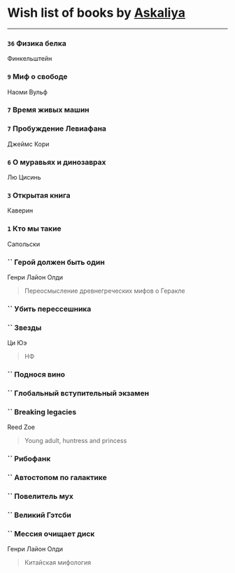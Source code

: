 # Wish list of books by [Askaliya](http://vk.com/id326783541)
---

### `36` Физика белка
Финкельштейн

### `9` Миф о свободе
Наоми Вульф

### `7` Время живых машин

### `7` Пробуждение Левиафана
Джеймс Кори

### `6` О муравьях и динозаврах
Лю Цисинь

### `3` Открытая книга
Каверин

### `1` Кто мы такие
Сапольски

### `` Герой должен быть один
Генри Лайон Олди
> Переосмысление древнегреческих мифов о Геракле

### `` Убить перессешника

### `` Звезды
Ци Юэ
> НФ

### `` Поднося вино

### `` Глобальный вступительный экзамен

### `` Breaking legacies
Reed Zoe
> Young adult,  huntress and princess

### `` Рибофанк

### `` Автостопом по галактике

### `` Повелитель мух

### `` Великий Гэтсби

### `` Мессия очищает диск
Генри Лайон Олди
> Китайская мифология

